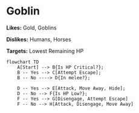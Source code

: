 # Goblin 

**Likes:** Gold, Goblins

**Dislikes:** Humans, Horses

**Targets:** Lowest Remaining HP

```mermaid
flowchart TD 
    A[Start] --> B{Is HP Critical?}; 
    B -- Yes --> C[Attempt Escape];
    B -- No ----> D{In melee?};

    D -- Yes --> E[Attack, Move Away, Hide];
    D -- No --> F{Is HP Low?};
    F -- Yes --> G[Disengage, Attempt Escape]
    F -- No --> H[Attack, Disengage, Move Away]
```

